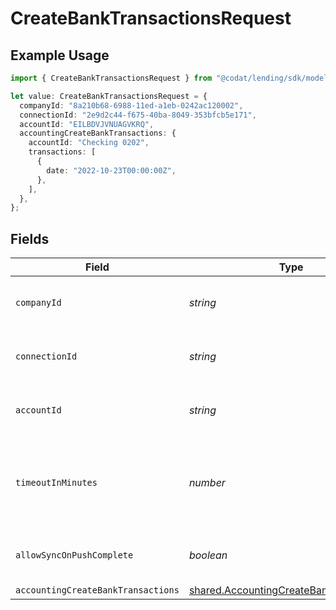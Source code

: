 # CreateBankTransactionsRequest

## Example Usage

```typescript
import { CreateBankTransactionsRequest } from "@codat/lending/sdk/models/operations";

let value: CreateBankTransactionsRequest = {
  companyId: "8a210b68-6988-11ed-a1eb-0242ac120002",
  connectionId: "2e9d2c44-f675-40ba-8049-353bfcb5e171",
  accountId: "EILBDVJVNUAGVKRQ",
  accountingCreateBankTransactions: {
    accountId: "Checking 0202",
    transactions: [
      {
        date: "2022-10-23T00:00:00Z",
      },
    ],
  },
};
```

## Fields

| Field                                                                                                     | Type                                                                                                      | Required                                                                                                  | Description                                                                                               | Example                                                                                                   |
| --------------------------------------------------------------------------------------------------------- | --------------------------------------------------------------------------------------------------------- | --------------------------------------------------------------------------------------------------------- | --------------------------------------------------------------------------------------------------------- | --------------------------------------------------------------------------------------------------------- |
| `companyId`                                                                                               | *string*                                                                                                  | :heavy_check_mark:                                                                                        | Unique identifier for a company.                                                                          | 8a210b68-6988-11ed-a1eb-0242ac120002                                                                      |
| `connectionId`                                                                                            | *string*                                                                                                  | :heavy_check_mark:                                                                                        | Unique identifier for a connection.                                                                       | 2e9d2c44-f675-40ba-8049-353bfcb5e171                                                                      |
| `accountId`                                                                                               | *string*                                                                                                  | :heavy_check_mark:                                                                                        | Unique identifier for an account.                                                                         | 13d946f0-c5d5-42bc-b092-97ece17923ab                                                                      |
| `timeoutInMinutes`                                                                                        | *number*                                                                                                  | :heavy_minus_sign:                                                                                        | Time limit for the push operation to complete before it is timed out.                                     |                                                                                                           |
| `allowSyncOnPushComplete`                                                                                 | *boolean*                                                                                                 | :heavy_minus_sign:                                                                                        | Allow a sync upon push completion.                                                                        |                                                                                                           |
| `accountingCreateBankTransactions`                                                                        | [shared.AccountingCreateBankTransactions](../../../sdk/models/shared/accountingcreatebanktransactions.md) | :heavy_minus_sign:                                                                                        | N/A                                                                                                       |                                                                                                           |